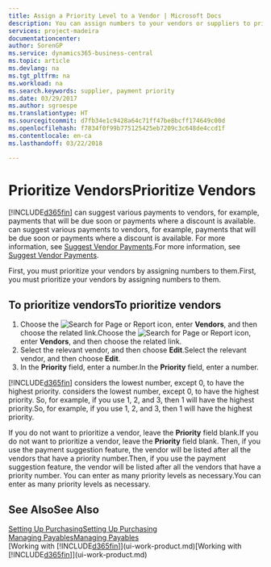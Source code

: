 ```yaml
---
title: Assign a Priority Level to a Vendor | Microsoft Docs
description: You can assign numbers to your vendors or suppliers to prioritize them and facilitate payment suggestions in Business Central.
services: project-madeira
documentationcenter: 
author: SorenGP
ms.service: dynamics365-business-central
ms.topic: article
ms.devlang: na
ms.tgt_pltfrm: na
ms.workload: na
ms.search.keywords: supplier, payment priority
ms.date: 03/29/2017
ms.author: sgroespe
ms.translationtype: HT
ms.sourcegitcommit: d7fb34e1c9428a64c71ff47be8bcff174649c00d
ms.openlocfilehash: f7834f0f99b775125425eb7209c3c648de4ccd1f
ms.contentlocale: en-ca
ms.lasthandoff: 03/22/2018

---
```

# <a name="prioritize-vendors"></a><span data-ttu-id="42d6a-103">Prioritize Vendors</span><span class="sxs-lookup"><span data-stu-id="42d6a-103">Prioritize Vendors</span></span>
[!INCLUDE[d365fin](includes/d365fin_md.md)]<span data-ttu-id="42d6a-104"> can suggest various payments to vendors, for example, payments that will be due soon or payments where a discount is available.</span><span class="sxs-lookup"><span data-stu-id="42d6a-104"> can suggest various payments to vendors, for example, payments that will be due soon or payments where a discount is available.</span></span> <span data-ttu-id="42d6a-105">For more information, see [Suggest Vendor Payments](payables-how-suggest-vendor-payments.md).</span><span class="sxs-lookup"><span data-stu-id="42d6a-105">For more information, see [Suggest Vendor Payments](payables-how-suggest-vendor-payments.md).</span></span>

<span data-ttu-id="42d6a-106">First, you must prioritize your vendors by assigning numbers to them.</span><span class="sxs-lookup"><span data-stu-id="42d6a-106">First, you must prioritize your vendors by assigning numbers to them.</span></span>

## <a name="to-prioritize-vendors"></a><span data-ttu-id="42d6a-107">To prioritize vendors</span><span class="sxs-lookup"><span data-stu-id="42d6a-107">To prioritize vendors</span></span>
1. <span data-ttu-id="42d6a-108">Choose the ![Search for Page or Report](media/ui-search/search_small.png "Search for Page or Report icon") icon, enter **Vendors**, and then choose the related link.</span><span class="sxs-lookup"><span data-stu-id="42d6a-108">Choose the ![Search for Page or Report](media/ui-search/search_small.png "Search for Page or Report icon") icon, enter **Vendors**, and then choose the related link.</span></span>
2. <span data-ttu-id="42d6a-109">Select the relevant vendor, and then choose **Edit**.</span><span class="sxs-lookup"><span data-stu-id="42d6a-109">Select the relevant vendor, and then choose **Edit**.</span></span>
3. <span data-ttu-id="42d6a-110">In the **Priority** field, enter a number.</span><span class="sxs-lookup"><span data-stu-id="42d6a-110">In the **Priority** field, enter a number.</span></span>

[!INCLUDE[d365fin](includes/d365fin_md.md)]<span data-ttu-id="42d6a-111"> considers the lowest number, except 0, to have the highest priority.</span><span class="sxs-lookup"><span data-stu-id="42d6a-111"> considers the lowest number, except 0, to have the highest priority.</span></span> <span data-ttu-id="42d6a-112">So, for example, if you use 1, 2, and 3, then 1 will have the highest priority.</span><span class="sxs-lookup"><span data-stu-id="42d6a-112">So, for example, if you use 1, 2, and 3, then 1 will have the highest priority.</span></span>

<span data-ttu-id="42d6a-113">If you do not want to prioritize a vendor, leave the **Priority** field blank.</span><span class="sxs-lookup"><span data-stu-id="42d6a-113">If you do not want to prioritize a vendor, leave the **Priority** field blank.</span></span> <span data-ttu-id="42d6a-114">Then, if you use the payment suggestion feature, the vendor will be listed after all the vendors that have a priority number.</span><span class="sxs-lookup"><span data-stu-id="42d6a-114">Then, if you use the payment suggestion feature, the vendor will be listed after all the vendors that have a priority number.</span></span> <span data-ttu-id="42d6a-115">You can enter as many priority levels as necessary.</span><span class="sxs-lookup"><span data-stu-id="42d6a-115">You can enter as many priority levels as necessary.</span></span>

## <a name="see-also"></a><span data-ttu-id="42d6a-116">See Also</span><span class="sxs-lookup"><span data-stu-id="42d6a-116">See Also</span></span>
[<span data-ttu-id="42d6a-117">Setting Up Purchasing</span><span class="sxs-lookup"><span data-stu-id="42d6a-117">Setting Up Purchasing</span></span>](purchasing-setup-purchasing.md)  
[<span data-ttu-id="42d6a-118">Managing Payables</span><span class="sxs-lookup"><span data-stu-id="42d6a-118">Managing Payables</span></span>](payables-manage-payables.md)  
<span data-ttu-id="42d6a-119">[Working with [!INCLUDE[d365fin](includes/d365fin_md.md)]](ui-work-product.md)</span><span class="sxs-lookup"><span data-stu-id="42d6a-119">[Working with [!INCLUDE[d365fin](includes/d365fin_md.md)]](ui-work-product.md)</span></span>

